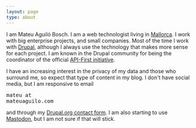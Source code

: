 ```yaml
---
layout: page
type: about
---
```


I am Mateu Aguiló Bosch. I am a web technologist living in
[Mallorca](https://www.openstreetmap.org/search?query=mallorca#map=10/39.6143/2.9117).
I work with big enterprise projects, and small companies. Most of the time I
work with [Drupal](https://drupal.org), although I always use the technology
that makes more sense for each project. I am known in the Drupal community for
being the coordinator of the official [API-First initiative](https://www.drupal.org/about/strategic-initiatives/api-first).

I have an increasing interest in the privacy of my data and those who surround
me, so expect that type of content in my blog. I don't have social media, but I
am responsive to email <pre>mateu at mateuaguilo.com</pre> and through my
[Drupal.org contact form](https://www.drupal.org/user/550110/contact). I am also
starting to use [Mastodon](https://fosstodon.org/@e0ipso), but I am not sure if
that will stick.


